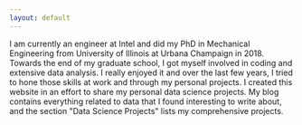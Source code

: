 ```yaml
---
layout: default
---
```

<p style='text-align: justify;'> 

I am currently an engineer at Intel and did my PhD in Mechanical Engineering from University of Illinois at Urbana Champaign in 2018. Towards the end of my graduate school, I got myself involved in coding and extensive data analysis. I really enjoyed it and over the last few years, I tried to hone those skills at work and through my personal projects. I created this website in an effort to share my personal data science projects. My blog contains everything related to data that I found interesting to write about, and the section  "Data Science Projects" lists my comprehensive projects. 
</p>



